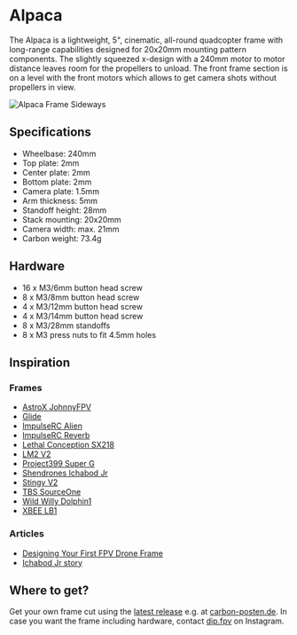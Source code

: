 # Alpaca
The Alpaca is a lightweight, 5", cinematic, all-round quadcopter frame with long-range capabilities designed for 20x20mm mounting pattern components. The slightly squeezed x-design with a 240mm motor to motor distance leaves room for the propellers to unload. The front frame section is on a level with the front motors which allows to get camera shots without propellers in view.

![Alpaca Frame Sideways](https://github.com/derpixeldan/alpaca/blob/master/images/alpaca-v1.2-render-dynamic.png)

## Specifications
* Wheelbase: 240mm
* Top plate: 2mm
* Center plate: 2mm
* Bottom plate: 2mm
* Camera plate: 1.5mm
* Arm thickness: 5mm
* Standoff height: 28mm
* Stack mounting: 20x20mm
* Camera width: max. 21mm
* Carbon weight: 73.4g

## Hardware
* 16 x M3/6mm button head screw
* 8 x M3/8mm button head screw
* 4 x M3/12mm button head screw
* 4 x M3/14mm button head screw
* 8 x M3/28mm standoffs
* 8 x M3 press nuts to fit 4.5mm holes

## Inspiration

### Frames
* [AstroX JohnnyFPV](http://astrox.kr/category/johnnyfpv/77/)
* [Glide](https://fpvcycle.com/collections/frames/products/glide-5-frame-constructed-of-premium-materials)
* [ImpulseRC Alien](https://impulserc.com/collections/alien/products/alien-fpv-frame)
* [ImpulseRC Reverb](https://impulserc.com/collections/reverb/products/reverb-fpv-frame)
* [Lethal Conception SX218](https://www.drone-fpv-racer.com/lethal-conception-sx218-by-petit-soldat-4298.html)
* [LM2 V2](https://armattanproductions.com/pages/kit_detail/806)
* [Project399 Super G](https://www.project399.com/collections/products/products/super-g)
* [Shendrones Ichabod Jr](https://shendrones.myshopify.com/products/ichabod-jr-1)
* [Stingy V2](https://xhover.com/collections/stingy-v2/products/stingy-v2)
* [TBS SourceOne](https://github.com/tbs-trappy/source_one)
* [Wild Willy Dolphin1](https://www.getfpv.com/wild-willy-dolphin1-5-frame.html)
* [XBEE LB1](http://xbee.kr/product/xbee-lb1/497/)

### Articles
* [Designing Your First FPV Drone Frame](https://www.getfpv.com/learn/fpv-diy-repairs-and-mods/designing-first-fpv-drone-frame/)
* [Ichabod Jr story](http://www.shendrones.com/ichabod-jr)

## Where to get?
Get your own frame cut using the [latest release](https://github.com/derpixeldan/alpaca/releases/) e.g. at [carbon-posten.de](https://carbon-posten.de/). In case you want the frame including hardware, contact [dip.fpv](https://www.instagram.com/dip.fpv/) on Instagram.